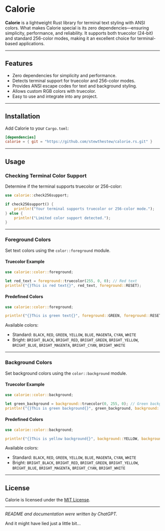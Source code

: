 # Calorie

**Calorie** is a lightweight Rust library for terminal text styling with ANSI colors. What makes Calorie special is its zero dependencies—ensuring simplicity, performance, and reliability. It supports both truecolor (24-bit) and standard 256-color modes, making it an excellent choice for terminal-based applications.

---

## Features

- Zero dependencies for simplicity and performance.
- Detects terminal support for truecolor and 256-color modes.
- Provides ANSI escape codes for text and background styling.
- Allows custom RGB colors with truecolor.
- Easy to use and integrate into any project.

---

## Installation

Add Calorie to your `Cargo.toml`:

```toml
[dependencies]
calorie = { git = "https://github.com/stewthestew/calorie.rs.git" }
```

---

## Usage

### Checking Terminal Color Support

Determine if the terminal supports truecolor or 256-color:

```rust
use calorie::check256support;

if check256support() {
    println!("Your terminal supports truecolor or 256-color mode.");
} else {
    println!("Limited color support detected.");
}
```

---

### Foreground Colors

Set text colors using the `color::foreground` module.

#### Truecolor Example

```rust
use calorie::color::foreground;

let red_text = foreground::truecolor(255, 0, 0); // Red text
println!("{}This is red text{}", red_text, foreground::RESET);
```

#### Predefined Colors

```rust
use calorie::color::foreground;

println!("{}This is green text{}", foreground::GREEN, foreground::RESET);
```

Available colors:

- Standard: `BLACK`, `RED`, `GREEN`, `YELLOW`, `BLUE`, `MAGENTA`, `CYAN`, `WHITE`
- Bright: `BRIGHT_BLACK`, `BRIGHT_RED`, `BRIGHT_GREEN`, `BRIGHT_YELLOW`, `BRIGHT_BLUE`, `BRIGHT_MAGENTA`, `BRIGHT_CYAN`, `BRIGHT_WHITE`

---

### Background Colors

Set background colors using the `color::background` module.

#### Truecolor Example

```rust
use calorie::color::background;

let green_background = background::truecolor(0, 255, 0); // Green background
println!("{}This is green background{}", green_background, background::RESET);
```

#### Predefined Colors

```rust
use calorie::color::background;

println!("{}This is yellow background{}", background::YELLOW, background::RESET);
```

Available colors:

- Standard: `BLACK`, `RED`, `GREEN`, `YELLOW`, `BLUE`, `MAGENTA`, `CYAN`, `WHITE`
- Bright: `BRIGHT_BLACK`, `BRIGHT_RED`, `BRIGHT_GREEN`, `BRIGHT_YELLOW`, `BRIGHT_BLUE`, `BRIGHT_MAGENTA`, `BRIGHT_CYAN`, `BRIGHT_WHITE`

---

## License

Calorie is licensed under the [MIT License](LICENSE).

---

*README and documentation were written by ChatGPT.*

And it might have lied just a little bit...

